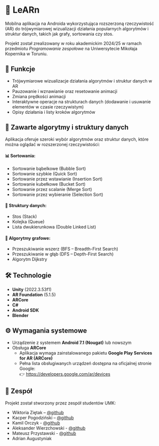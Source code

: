 
# 📱 LeARn
Mobilna aplikacja na Androida wykorzystująca rozszerzoną rzeczywistość (AR) do trójwymiarowej wizualizacji działania popularnych algorytmów i struktur danych, takich jak grafy, sortowania czy stos.

Projekt został zrealizowany w roku akademickim 2024/25 w ramach przedmiotu _Programowanie zespołowe_ na Uniwersytecie Mikołaja Kopernika w Toruniu.

## 🎯 Funkcje

- Trójwymiarowe wizualizacje działania algorytmów i struktur danych w AR
- Pauzowanie i wznawianie oraz resetowanie animacji
- Zmiana prędkości animacji
- Interaktywne operacje na strukturach danych (dodawanie i usuwanie elementów w czasie rzeczywistym)
- Opisy działania i listy kroków algorytmów

## 🧠 Zawarte algorytmy i struktury danych
Aplikacja oferuje szeroki wybór algorytmów oraz struktur danych, które można oglądać w rozszerzonej rzeczywistości:
#### 📊 Sortowania:
-   Sortowanie bąbelkowe (Bubble Sort)
-   Sortowanie szybkie (Quick Sort)
-   Sortowanie przez wstawianie (Insertion Sort)
-   Sortowanie kubełkowe (Bucket Sort)
-   Sortowanie przez scalanie (Merge Sort)
-   Sortowanie przez wybieranie (Selection Sort)
    
#### 🧱 Struktury danych:
-   Stos (Stack)
-   Kolejka (Queue)
-   Lista dwukierunkowa (Double Linked List)
    
#### 🔗 Algorytmy grafowe:
-   Przeszukiwanie wszerz (BFS – Breadth-First Search)
-   Przeszukiwanie w głąb (DFS – Depth-First Search)
-   Algorytm Dijkstry


## 🛠️ Technologie

- **Unity** (2022.3.53f1)
- **AR Foundation** (5.1.5)
- **ARCore**
- **C#**
- **Android SDK**
- **Blender**

## ⚙️ Wymagania systemowe

-   Urządzenie z systemem **Android 7.1 (Nougat)** lub nowszym
-   Obsługa **ARCore**
    -   Aplikacja wymaga zainstalowanego pakietu **Google Play Services for AR (ARCore)**
    -   Pełna lista obsługiwanych urządzeń dostępna na oficjalnej stronie Google:  
        👉  https://developers.google.com/ar/devices


## 👥 Zespół

Projekt został stworzony przez zespół studentów UMK:
-  Wiktoria Ziętak – [@github](https://github.com/wzietak)
-  Kacper Pogodziński – [@github](https://github.com/kpogodzinski)
-  Kamil Orczyk - [@github](https://github.com/Gybominator)
- Aleksander Wierzchowski - [@github](https://github.com/a-wierzchowski)
- Mateusz Przystawski - [@github](https://github.com/Qrag11)
- Adrian Augustyniak

